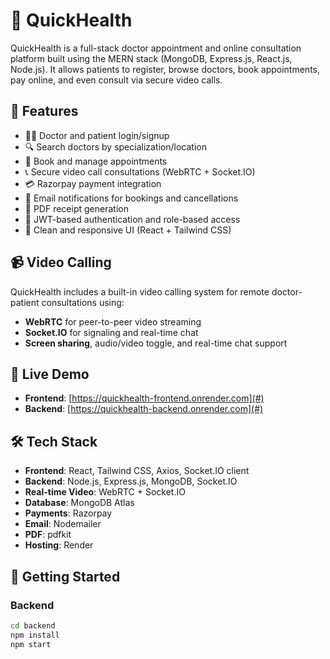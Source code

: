 # 🏥 QuickHealth

QuickHealth is a full-stack doctor appointment and online consultation platform built using the MERN stack (MongoDB, Express.js, React.js, Node.js). It allows patients to register, browse doctors, book appointments, pay online, and even consult via secure video calls.

## 🌟 Features

- 🧑‍⚕️ Doctor and patient login/signup
- 🔍 Search doctors by specialization/location
- 📅 Book and manage appointments
- 📞 Secure video call consultations (WebRTC + Socket.IO)
- 💳 Razorpay payment integration
- 📧 Email notifications for bookings and cancellations
- 🧾 PDF receipt generation
- 🔐 JWT-based authentication and role-based access
- 🎨 Clean and responsive UI (React + Tailwind CSS)

## 📹 Video Calling

QuickHealth includes a built-in video calling system for remote doctor-patient consultations using:

- **WebRTC** for peer-to-peer video streaming
- **Socket.IO** for signaling and real-time chat
- **Screen sharing**, audio/video toggle, and real-time chat support

## 🔗 Live Demo

- **Frontend**: [https://quickhealth-frontend.onrender.com](#)
- **Backend**: [https://quickhealth-backend.onrender.com](#)

## 🛠️ Tech Stack

- **Frontend**: React, Tailwind CSS, Axios, Socket.IO client
- **Backend**: Node.js, Express.js, MongoDB, Socket.IO
- **Real-time Video**: WebRTC + Socket.IO
- **Database**: MongoDB Atlas
- **Payments**: Razorpay
- **Email**: Nodemailer
- **PDF**: pdfkit
- **Hosting**: Render

## 🚀 Getting Started

### Backend

```bash
cd backend
npm install
npm start
